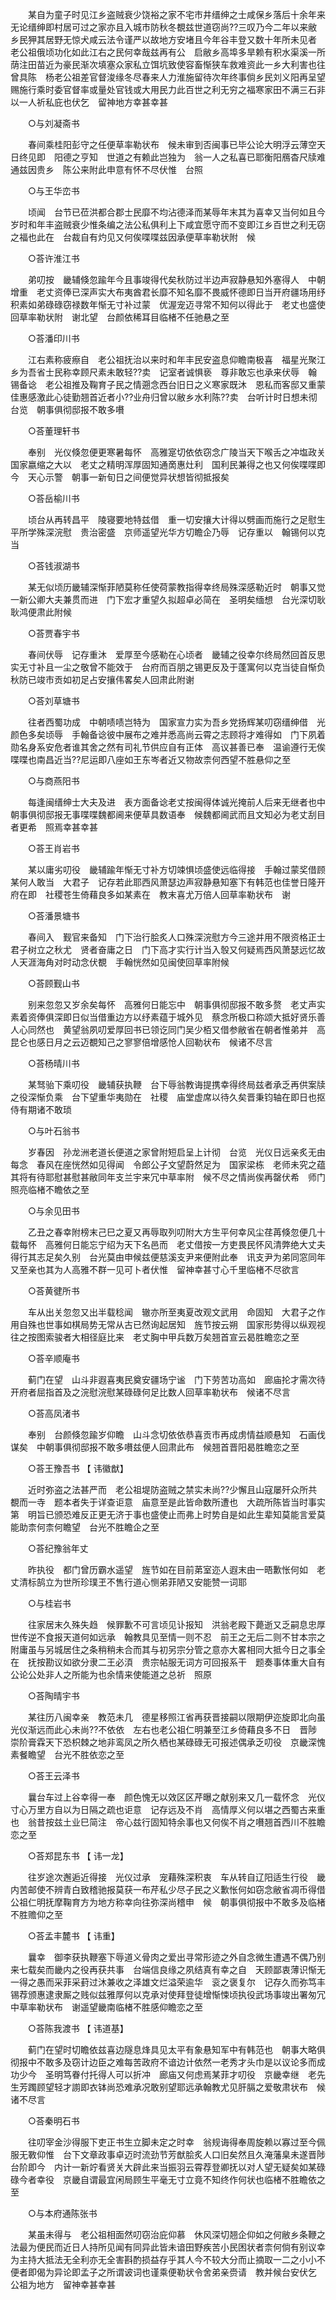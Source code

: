 <!-- { "loadSidebar": true } -->
　　某自为童子时见江乡盗贼衰少饶裕之家不宅市井缙绅之士咸保乡落后十余年来无论缙绅即村居可过之家亦且入城市防秋冬覩兹世道窃尚??三叹乃今二年以来敝乡民狎其居野无惊犬咸云法令谨严以故地方安堵且今年谷丰登又数十年所未见者　老公祖俄顷功化如此江右之民何幸哉兹再有公　启敝乡高埠多旱赖有积水渠溪一所荫注田苗近为豪民渐次填塞众家私立饵坑致使容畜惭狭车救难资此一乡大利害也往曾具陈　杨老公祖差官督浚缘冬尽春来人力淮施留待次年终事倘乡民刘义阳再呈望　赐施行乘时委官督率或量处官钱或大用民力此百世之利无穷之福寒家田不满三石非以一人祈私庇也伏乞　留神地方幸甚幸甚 

　　○与刘凝斋书 

　　春间乘桂阳彭守之任便草率勒状布　候未审到否闽事已毕公论大明浮云薄空天日终见即　阳德之亨知　世道之有赖此岂独为　翁一人之私喜已耶衡阳鴈杳尺牍难通兹因贵乡　陈公来附此申意有怀不尽伏惟　台照 

　　○与王华峦书 

　　顷闻　台节已莅洪都合郡士民靡不均沾德泽而某辱年末其为喜幸又当何如且今岁时和年丰盗贼衰少惟条编之法公私俱利上下咸宜愿守而不变即江乡百世之利无窃之福也此在　台裁自有灼见又何俟喋喋兹因承便草率勒状附　候 

　　○荅许淮江书 

　　弟叨按　畿辅倏忽踰年今且事竣得代矣秋防过半边声寂静悬知外塞得人　中朝增重　老丈资俸已深声实大布夷酋君长靡不知名靡不畏威怀德即日当开府疆场用纾积素如弟碌碌窃禄数年惭无寸补过蒙　优渥宠迈寻常不知何以得此于　老丈也盛使回草率勒状附　谢北望　台颜依稀耳目临楮不任驰悬之至 

　　○荅潘印川书 

　　江右素称疲瘵自　老公祖抚治以来时和年丰民安盗息仰瞻南极喜　福星光聚江乡为吾省士民称幸顾尺素未敢轻??卖　记室者诚惧亵　尊非敢忘也承来伏辱　翰锡备谂　老公祖推及鞠育子民之情遡念西台旧日之义寒家既沐　恩私而客邸又重蒙　佳惠感激此心徒勤翘首近者小??业舟归曾以敝乡水利陈??卖　台听计时日想未彻　台览　朝事俱彻邸报不敢多嚽 

　　○荅董理轩书 

　　奉别　光仪倏忽便更寒暑每怀　高雅寔切依依窃念广陵当天下喉舌之冲塩政关国家嬴缩之大以　老丈之精明浑厚固知通啇惠灶利　国利民兼得之也又何俟喋喋即今　天心示警　朝事一新旬日之间便觉异状想皆彻抵报矣 

　　○荅岳榆川书 

　　顷台从再转昌平　陵寝要地特兹借　重一切安攘大计得以劈画而施行之足慰生平所学殊深浣慰　贵治密盛　京师遥望光华方切瞻企乃辱　记存重以　翰锡何以克当 

　　○荅钱淑湖书 

　　某无似顷历畿辅深惭菲陋莫称任使荷蒙教指得幸终局殊深感勒近时　朝事又觉一新公卿大夫兼贯而进　门下宏才重望久拟超卓必简在　圣明矣缅想　台光深切耿耿鸿便肃此附候 

　　○荅贾春宇书 

　　春间伏辱　记存重沐　爱厚至今感勒在心顷者　畿辅之役幸尔终局然回首反思实无寸补且一尘之敬曾不能效于　台府而百朋之锡更反及于蓬寓何以克当徒自惭负秋防已竣市贡如初足占安攘伟畧矣人回肃此附谢 

　　○荅刘草塘书 

　　往者西蜀功成　中朝啧啧岂特为　国家宣力实为吾乡党扬辉某叨窃缙绅借　光颜色多矣顷辱　手翰备谂彼中展布之难并悉高尚云霄之志顾将才难得如　门下夙着勋名身系安危者谁其舍之然有司礼节供应自有正体　高议甚善已奉　温谕遵行无俟喋喋也南昌近当??尼运即八座如王东岑者近又物故柰何西望不胜悬仰之至 

　　○与商燕阳书 

　　每逢闽缙绅士大夫及进　表方面备谂老丈按闽得体诚光掩前人后来无继者也中朝事俱彻邸报无事喋喋魏都阃来便草具数语奉　候魏都阃武而且文知必为老丈刮目者更希　照焉幸甚幸甚 

　　○荅王肖岩书 

　　某以庸劣叨役　畿辅踰年惭无寸补方切竦惧顷盛使远临得接　手翰过蒙奖借顾某何人敢当　大君子　记存若此耶西风萧瑟边声寂静悬知塞下有韩范也佳誉日隆开府在即　社稷苍生倚藉良多如某素在　教末喜尤万倍人回草率勒状布　谢 

　　○荅潘景塘书 

　　春间入　觐官来备知　门下治行脍炙人口殊深浣慰方今三途并用不限资格正士君子树立之秋尤　贤者奋庸之日　门下高才实行计当入彀又何疑焉西风萧瑟远忆故人天涯海角对时动念伏覩　手翰恍然如见闽使回草率附候 

　　○荅顾觐山书 

　　别来忽忽又岁余矣每怀　高雅何日能忘中　朝事俱彻邸报不敢多赘　老丈声实素着资俸俱深即日似当借重边方以纾素蕴于城外见　蔡念所极口称颂大抵好贤乐善人心同然也　黄望翁夙叨爱厚回书已领讫同门吴少栢又借参敝省在朝者惟弟并　高昆仑也感日月之云迈覩知己之寥寥倍增感怆人回勒状布　候诸不尽言 

　　○荅杨晴川书 

　　某驽骀下乘叨役　畿辅获执鞭　台下辱翁教诲提携幸得终局兹者承乏再供案牍之役深惭负乘　台下望重华夷勋在　社稷　庙堂虚席以待久矣晋秉钧轴在即日也抠侍有期诸不敢琐 

　　○与叶石翁书 

　　岁春因　孙龙洲老道长便道之家曾附短启呈上计彻　台览　光仪日远亲炙无由每念　春风在座恍然如见得闻　令郎公子文望蔚然足为　国家梁栋　老师未究之蕴其将有待耶慰甚慰甚敝同年支兰宇来冗中草率附　候不尽之情尚俟再罄伏希　师门照亮临楮不瞻依之至 

　　○与余见田书 

　　乙丑之春幸附榜末己巳之夏又再辱取列叨附大方生平何幸风尘荏苒倏忽便几十载每怀　高雅何日能忘宁绍为天下名邑而　老丈借按一方吏畏民怀风清弊绝大丈夫得行其志足矣久别　台光莫由申候兹便慈溪支尹来便附此奉　讯支尹为弟同窓同年又至亲也其为人高雅不群一见可卜者伏惟　留神幸甚寸心千里临楮不尽欲言 

　　○荅黄徤所书 

　　车从出关忽忽又出半载稔闻　辙亦所至夷夏改观文武用　命固知　大君子之作用自殊也世事如棋局势无常从古已然询起居知　旌节按云朔　国家形势得以纵观视往之按图索骏者大相径庭比来　老丈胸中甲兵数万矣翘首宣云曷胜瞻恋之至 

　　○荅辛顺庵书 

　　蓟门在望　山斗非遐喜夷民奠安疆场宁谧　门下劳苦功高如　廊庙抡才需次待开府者屈指首及之浣慰浣慰某碌碌何足比数人回草率勒状布　候诸不尽言 

　　○荅高凤渚书 

　　奉别　台颜倏忽踰岁仰瞻　山斗念切依依恭喜贡市再成虏情益顺悬知　石画伐谋矣　中朝事俱彻邸报不敢多嚽兹便人回肃此布　候翘首晋阳曷胜瞻恋之至 

　　○荅王豫吾书 【 讳徽猷】 

　　近时弥盗之法甚严而　老公祖堤防盗贼之禁实未尚??少懈且山寇屡歼众所共覩而一寺　题本者失于详查讵意　庙意至是此皆命数所遭也　大疏所陈皆当时事实第　明旨已颁恐难反正更无济于事也盛使止而弗上时势自是如此生辈知莫能言爱莫能助柰何柰何瞻望　台光不胜瞻企之至 

　　○荅纪豫翁年丈 

　　昨执役　都门曾历霸水遥望　旌节如在目前苐室迩人遐末由一晤歉怅何如　老丈清标鹄立为世所珍璞玊不售行道心恻弟菲陋又安能赞一词耶 

　　○与桂岩书 

　　往家居末久殊失趋　候罪歉不可言顷见讣报知　洪翁老殿下薨逝又乏嗣息忠厚世传逆不食报天道何如远承　翰教具见至情一则不忍　前王之无后二则不甘本宗之附庸虽与另城居住之条稍稍未合而其与初另宗分管之意亦大畧相同大抵今日之事全在　抚按勘议如欲分隶二王必湏　贵宗帖服无词方可回报系干　题奏事体重大自有公论公处非人之所能为也余情来使能道之总祈　照原 

　　○荅陶晴宇书 

　　某往历八闽幸亲　教范未几　德星移照江省再获晋接嗣以限期伊迩旋即北向虽光仪渐远而此心未尚??不依依　左右也老公祖仁明兼至江乡倚藉良多不日　晋陟崇阶膏霖天下恐枳棘之地非鸾凤之所久栖也某碌碌无可报述偶承乏叨役　京畿深愧素餐瞻望　台光不胜依恋之至 

　　○荅王云泽书 

　　曩台车过上谷幸得一奉　颜色愧无以效区区芹曝之献别来又几一载怀念　光仪寸心万里方自以为日隔之疏也讵意　记存远及不肖　高情厚义何以堪之西蜀古来重也　翁昔按兹土业巳简注　帝心兹行固知特余事也又何俟不肖之嚽翘首西川不胜瞻恋之至 

　　○荅郑昆东书 【 讳一龙】 

　　往岁途次邂逅近得接　光仪过承　宠藉殊深积衷　车从转自辽阳适生行役　畿内苦邮使不辨青白致稽驰报莫获一布芹私少尽子民之义歉怅何如窃念敝省凋币得借　公祖仁明抚摩鞠育方为地方称幸向往弥深尚稽申　候　朝事俱彻报中不敢多及临楮不胜赡仰之至 

　　○荅孟丰麓书 【 讳重】 

　　曩幸　御李获执鞭塞下辱道义骨肉之爱出寻常形迹之外自念微生遭遇不偶乃别来七载矣而畿内之役再获共事　台端信良缘之夙结真有幸之自　天顾鄙衷薄识惭无一得之愚而采菲采葑过沐兼收之泽雄文烂溢荣逾华　衮之褒复尔　记存久而弥笃丰锡荐颁惠逮隶厮之贱似兹雅厚何以克承对使拜登徒增惭悚顷执役武场事竣出署匆冗中草率勒状布　谢遥望畿南临楮不胜感仰瞻恋之至 

　　○荅陈我渡书 【 讳道基】 

　　蓟门在望时切瞻依兹喜边隧息烽具见太平有象悬知军中有韩范也　朝事大略俱彻报中不敢多及窃计边臣之难每苦政府不谙边计依然一老秀才头巾是以议论多而成功少今　圣明笃眷付托得人可以折冲　廊庙又何虑焉某菲才叨役　京畿幸继　老先生芳躅顾望轻才謭即衣钵尚恐难承况敢别望耶远承翰教尤见肝膈之爱敬肃状布　候诸不尽言 

　　○荅秦明石书 

　　往叨宰金沙得服下吏正书生立脚未定之时幸　翁规诲得奉周旋赖以寡过至今佩服无斁仰惟　台下文章政事卓迈时流劲节芳猷脍炙人口旧矣然且久淹藩臬未遂晋陟　台阶即今　内计一新竚看贤关大辟此来当振羽云霄荐登卿抚以对人望无疑矣如某碌碌今者幸役　京畿自谓最宜闲局顾生平毫无寸立竟不知终作何状也临楮不胜瞻依之至 

　　○与本府通陈张书 

　　某虽未得与　老公祖相面然叨窃治庇仰慕　休风深切翘企仰如之何敝乡条鞭之法最为便民而近日人持所见闻有同异此皆未谙田野疾苦小民困状者柰何倘有别议幸为主持大抵法无全利亦无全害斟酌损益存乎其人今不较大分而止摘取一二之小小不便者即偈为异论即孟子之所谓诐词也谨乘便勒状令舍弟亲赍请　教并候台安伏乞　公祖为地方　留神幸甚幸甚 

